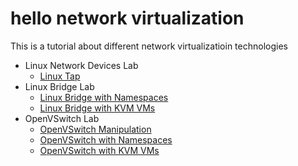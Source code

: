 # hello network virtualization

This is a tutorial about different network virtualizatioin technologies

- Linux Network Devices Lab
  - [Linux Tap](lab_linux-tap/linux-tap.md)
- Linux Bridge Lab
  - [Linux Bridge with Namespaces](lab_linux-bridge/linux-bridge-namespace.md)
  - [Linux Bridge with KVM VMs](lab_linux-bridge/linux-bridge-kvm-vm.md)
- OpenVSwitch Lab
  - [OpenVSwitch Manipulation](lab_ovs/ovs-manipulation.md)
  - [OpenVSwitch with Namespaces](lab_ovs/ovs-namespace.md)
  - [OpenVSwitch with KVM VMs](lab_ovs/kvm/ovs-kvm-vm.md)